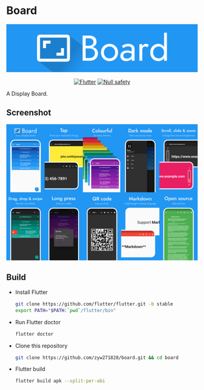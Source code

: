 # Board

<p align="center">
  <img alt="Board logo" src="assets/images/logo-board.png">
</p>
<p align="center">
  <a href="https://flutter.dev/"><img alt="Flutter"
      src="https://img.shields.io/badge/Flutter-1565C0.svg?&style=for-the-badge&logo=flutter&logoColor=white" /></a>
  <a href="https://dart.dev/null-safety"><img alt="Null safety"
      src="https://img.shields.io/badge/Null_safety-1565C0.svg?&style=for-the-badge&logo=dart&logoColor=white" /></a>
</p>

A Display Board.

## Screenshot

![screenshot](assets/images/screenshot-board.png)

## Build

* Install Flutter

  ```bash
  git clone https://github.com/flutter/flutter.git -b stable
  export PATH="$PATH:`pwd`/flutter/bin"
  ```

* Run Flutter doctor

  ```bash
  flutter doctor
  ```

* Clone this repository

  ```bash
  git clone https://github.com/zyw271828/board.git && cd board
  ```

* Flutter build

  ```bash
  flutter build apk --split-per-abi
  ```
